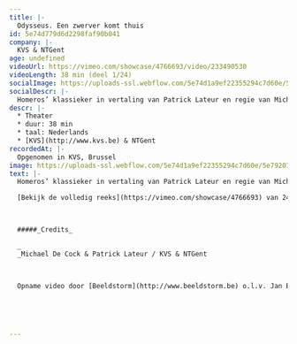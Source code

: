 ```yaml
---
title: |-
  Odysseus. Een zwerver komt thuis
id: 5e74d779d6d2298faf90b041
company: |-
  KVS & NTGent
age: undefined
videoUrl: https://vimeo.com/showcase/4766693/video/233490530
videoLength: 38 min (deel 1/24)
socialImage: https://uploads-ssl.webflow.com/5e74d1a9ef22355294c7d60e/5e79207f503ad57f0256ec15_KVS_Odysseus_cover_captatie_landscape_web.jpeg
socialDescr: |-
  Homeros’ klassieker in vertaling van Patrick Lateur en regie van Michael De Cock. Oercanon dus, maar genadeloos actueel. Het verhaal van een zwerver op drift, die na een veel te lange oorlog de veel te lange weg naar huis zoekt. Vrouwen, eilanden, zee en de inmenging van een weerbarstige god belemmeren zijn weg. Thuis wacht hem het ultieme gevecht om weer vader, vorst en echtgenoot te worden.Het theateravontuur in 24 zangen door een resem topacteurs. 
descr: |-
  * Theater
  * duur: 38 min
  * taal: Nederlands
  * [KVS](http://www.kvs.be) & NTGent
recordedAt: |-
  Opgenomen in KVS, Brussel
image: https://uploads-ssl.webflow.com/5e74d1a9ef22355294c7d60e/5e79207f503ad57f0256ec15_KVS_Odysseus_cover_captatie_landscape_web.jpeg
text: |-
  Homeros’ klassieker in vertaling van Patrick Lateur en regie van Michael De Cock. Oercanon dus, maar genadeloos actueel.  Het verhaal van een zwerver op drift, die na een veel te lange oorlog de veel te lange weg naar huis zoekt. Vrouwen, eilanden, zee en de inmenging van een weerbarstige god belemmeren zijn weg. Thuis wacht hem het ultieme gevecht om weer vader, vorst en echtgenoot te worden.Het theateravontuur in 24 zangen door een resem topacteurs.

  [Bekijk de volledig reeks](https://vimeo.com/showcase/4766693) van 24 zangen

  ‍

  #####_Credits_

  _‍
  _Michael De Cock & Patrick Lateur / KVS & NTGent

  ‍

  Opname video door [Beeldstorm](http://www.beeldstorm.be) o.l.v. Jan Bosteels  

  
  

  ‍
---
```

